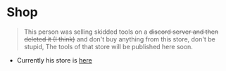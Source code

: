 # Shop

> This person was selling skidded tools on a ~~discord server and then deleted it (I think)~~
> and don't buy anything from this store, don't be stupid,
> The tools of that store will be published here soon.


- Currently his store is [here](https://sylexrewards.sellix.io/)
